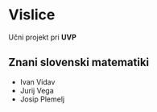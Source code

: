 # Vislice
Učni projekt pri **UVP**

## Znani slovenski matematiki
- Ivan Vidav
- Jurij Vega
- Josip Plemelj
